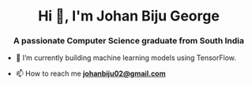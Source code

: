 <h1 align="center">Hi 👋, I'm Johan Biju George</h1>
<h3 align="center">A passionate Computer Science graduate from South India</h3>

- 🌱 I’m currently building machine learning models using TensorFlow.

- 📫 How to reach me **johanbiju02@gmail.com**
